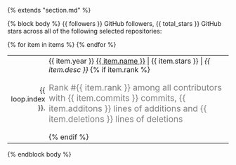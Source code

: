 {% extends "section.md" %}

{% block body %}
{{ followers }} GitHub followers,
{{ total_stars }} GitHub stars across all of the following selected repositories:

<table class="table table-hover">
{% for item in items %}
<tr>
  <td align='right' style='padding-right:0;padding-left:0;'>{{ loop.index }}.</td>
  <td>
    <span class='cvdate'>{{ item.year }}</span>
    <a href="{{ item.repo_url }}">{{ item.name }}</a> |
    <i class="fa fas fa-star"></i> {{ item.stars }} |
    <em>{{ item.desc }}</em>
    {% if item.rank %}
    <br><p style="color:grey;font-size:1.2rem">Rank #{{ item.rank }} among all contributors with {{ item.commits }} commits, {{ item.additons }} lines of additions and {{ item.deletions }} lines of deletions</p>
    {% endif %}
    <!-- {% if item.url %} -->
    <!--     <a href="{{ item.url }}">{{ item.name }}</a> {{ item.details }} -->
    <!-- {% else %} -->
    <!--     {{ item.name }} {{item.details }} -->
    <!-- {% endif %} -->
  </td>
</tr>
{% endfor %}
</table>
{% endblock body %}
